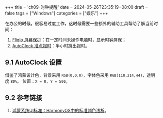 +++
title = 'ch09-时钟提醒'
date = 2024-05-26T23:35:19+08:00
draft = false
tags = ["Windows"]
categories = ["娱乐"]
+++

在办公的时候，很容易过度工作，这时候需要一些额外的辅助工具帮助了解当前时间：

1. [Fliqlo 屏幕保护][1]：在一定时间未操作电脑时，显示时钟屏保；
2. [AutoClock 准点报时][2]：半小时跳出报时。

[1]: https://fliqlo.com/screensaver/
[2]: https://gitee.com/wanglifree/auto-clock

## 9.1 AutoClock 设置

借鉴了鸿蒙设计色，背景采用 `RGB(0,0,0)`，字体色采用 `RGB(110,214,44)`，透明度 `80%`。
位置：`X = 0, Y = 500`。

## 9.2 参考链接

1. [鸿蒙系统UI标准：HarmonyOS中的标准颜色浅析](https://ost.51cto.com/posts/4384)。
